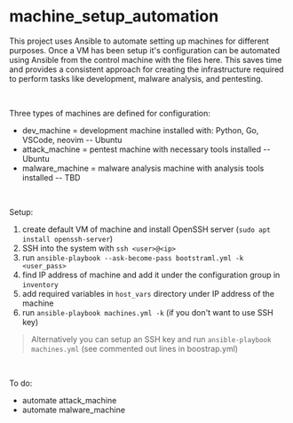 # machine_setup_automation
This project uses Ansible to automate setting up machines for different purposes. 
Once a VM has been setup it's configuration can be automated using Ansible from the control machine with the files here. 
This saves time and provides a consistent approach for creating the infrastructure required to perform tasks like development, malware analysis, and pentesting.

<br>

Three types of machines are defined for configuration:
- dev_machine = development machine installed with: Python, Go, VSCode, neovim -- Ubuntu
- attack_machine = pentest machine with necessary tools installed -- Ubuntu
- malware_machine = malware analysis machine with analysis tools installed -- TBD

<br>

Setup:
1. create default VM of machine and install OpenSSH server (`sudo apt install openssh-server`)
2. SSH into the system with `ssh <user>@<ip>` 
3. run `ansible-playbook --ask-become-pass bootstraml.yml -k <user_pass>`
4. find IP address of machine and add it under the configuration group in `inventory` 
5. add required variables in `host_vars` directory under IP address of the machine
5. run `ansible-playbook machines.yml -k` (if you don't want to use SSH key)

> Alternatively you can setup an SSH key and run `ansible-playbook machines.yml` (see commented out lines in boostrap.yml)

<br>

To do:
- automate attack_machine 
- automate malware_machine
